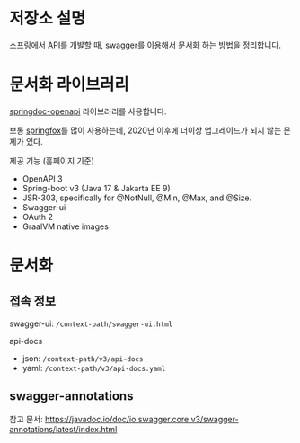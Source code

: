 # 저장소 설명
스프링에서 API를 개발할 때, swagger를 이용해서 문서화 하는 방법을 정리합니다.

# 문서화 라이브러리
[springdoc-openapi](https://springdoc.org/#Introduction) 라이브러리를 사용합니다. 

보통 [springfox](https://github.com/springfox/springfox)를 많이 사용하는데, 2020년 이후에 더이상 업그레이드가 되지 않는 문제가 있다. 

제공 기능 (홈페이지 기준)
- OpenAPI 3
- Spring-boot v3 (Java 17 & Jakarta EE 9)
- JSR-303, specifically for @NotNull, @Min, @Max, and @Size.
- Swagger-ui
- OAuth 2
- GraalVM native images

# 문서화
## 접속 정보
swagger-ui: `/context-path/swagger-ui.html`

api-docs
- json: `/context-path/v3/api-docs`
- yaml: `/context-path/v3/api-docs.yaml`

## swagger-annotations
참고 문서: https://javadoc.io/doc/io.swagger.core.v3/swagger-annotations/latest/index.html






